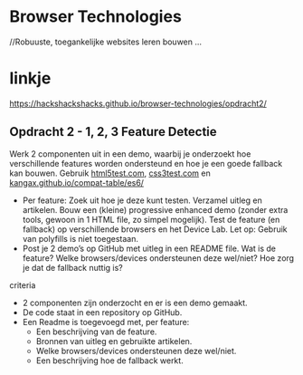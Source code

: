 # Browser Technologies
//Robuuste, toegankelijke websites leren bouwen …

# linkje
https://hackshackshacks.github.io/browser-technologies/opdracht2/

## Opdracht 2 - 1, 2, 3 Feature Detectie
Werk 2 componenten uit in een demo, waarbij je onderzoekt hoe verschillende features worden ondersteund en hoe je een goede fallback kan bouwen. Gebruik [html5test.com](html5test.com), [css3test.com](css3test.com) en [kangax.github.io/compat-table/es6/](kangax.github.io/compat-table/es6/])

- Per feature: Zoek uit hoe je deze kunt testen. Verzamel uitleg en artikelen. Bouw een (kleine) progressive enhanced demo (zonder extra tools, gewoon in 1 HTML file, zo simpel mogelijk). Test de feature (en fallback) op verschillende browsers en het Device Lab. Let op: Gebruik van polyfills is niet toegestaan.
- Post je 2 demo’s op GitHub met uitleg in een README file. Wat is de feature? Welke browsers/devices ondersteunen deze wel/niet? Hoe zorg je dat de fallback nuttig is?

criteria
- 2 componenten zijn onderzocht en er is een demo gemaakt.
- De code staat in een repository op GitHub.
- Een Readme is toegevoegd met, per feature:
  -	Een beschrijving van de feature.
  - Bronnen van uitleg en gebruikte artikelen.
  -	Welke browsers/devices ondersteunen deze wel/niet.
  -	Een beschrijving hoe de fallback werkt.
